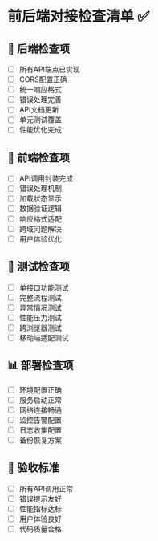 # 前后端对接检查清单 ✅

## 🔧 后端检查项

- [ ] 所有API端点已实现
- [ ] CORS配置正确
- [ ] 统一响应格式
- [ ] 错误处理完善
- [ ] API文档更新
- [ ] 单元测试覆盖
- [ ] 性能优化完成

## 📱 前端检查项

- [ ] API调用封装完成
- [ ] 错误处理机制
- [ ] 加载状态显示
- [ ] 数据验证逻辑
- [ ] 响应格式适配
- [ ] 跨域问题解决
- [ ] 用户体验优化

## 🧪 测试检查项

- [ ] 单接口功能测试
- [ ] 完整流程测试
- [ ] 异常情况测试
- [ ] 性能压力测试
- [ ] 跨浏览器测试
- [ ] 移动端适配测试

## 📊 部署检查项

- [ ] 环境配置正确
- [ ] 服务启动正常
- [ ] 网络连接畅通
- [ ] 监控告警配置
- [ ] 日志收集配置
- [ ] 备份恢复方案

## 🎯 验收标准

- [ ] 所有API调用正常
- [ ] 错误提示友好
- [ ] 性能指标达标
- [ ] 用户体验良好
- [ ] 代码质量合格
